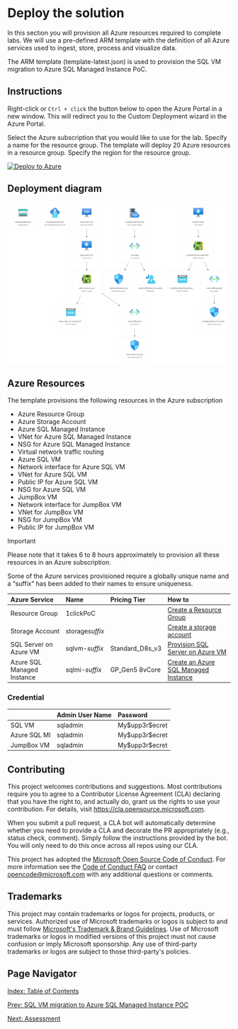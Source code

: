 # Deploy the solution

In this section you will provision all Azure resources required to complete labs. We will use a pre-defined ARM template with the definition of all Azure services used to ingest, store, process and visualize data.

The ARM template (template-latest.json) is used to provision the SQL VM migration to Azure SQL Managed Instance PoC.

## Instructions

Right-click or `Ctrl + click` the button below to open the Azure Portal in a new window. This will redirect you to the Custom Deployment wizard in the Azure Portal.

Select the Azure subscription that you would like to use for the lab.
Specify a name for the resource group. The template will deploy 20 Azure resources in a resource group.
Specify the region for the resource group.

[![Deploy to Azure](https://aka.ms/deploytoazurebutton)](https://portal.azure.com/#create/Microsoft.Template/uri/https%3A%2F%2Fraw.githubusercontent.com%2Fmicrosoft%2Fsql_1click_pocs%2Finitial-draft%2Fdeploy%2Fdeploy.json)

## Deployment diagram

![resource-visualizer](../media/resource-visualizer.png)

## Azure Resources
The template provisions the following resources in the Azure subscription

- Azure Resource Group
- Azure Storage Account
- Azure SQL Managed Instance
- VNet for Azure SQL Managed Instance
- NSG for Azure SQL Managed Instance
- Virtual network traffic routing
- Azure SQL VM
- Network interface for Azure SQL VM
- VNet for Azure SQL VM
- Public IP for Azure SQL VM
- NSG for Azure SQL VM
- JumpBox VM
- Network interface for JumpBox VM
- VNet for JumpBox VM
- NSG for JumpBox VM
- Public IP for JumpBox VM

> [!IMPORTANT]
> Please note that it takes 6 to 8 hours approximately to provision all these resources in an Azure subscription.

Some of the Azure services provisioned require a globally unique name and a “suffix” has been added to their names to ensure uniqueness.

| Azure Service | Name   | Pricing Tier    | How to |
|:----          |:----- | :----   |:----- |
| Resource Group | 1clickPoC |   | [Create a Resource Group](https://learn.microsoft.com/en-us/azure/azure-resource-manager/management/manage-resource-groups-portal#create-resource-groups)
| Storage Account | storage*suffix* |    |[Create a storage account](https://learn.microsoft.com/en-us/azure/storage/common/storage-account-create?tabs=azure-portal)|
| SQL Server on Azure VM| sqlvm-*suffix* | Standard_D8s_v3 |[Provision SQL Server on Azure VM](https://learn.microsoft.com/en-us/azure/azure-sql/virtual-machines/windows/create-sql-vm-portal?view=azuresql) |
| Azure SQL Managed Instance | sqlmi-*suffix*| GP_Gen5 8vCore|[Create an Azure SQL Managed Instance](https://learn.microsoft.com/en-us/azure/azure-sql/managed-instance/instance-create-quickstart?view=azuresql)|

### Credential

|  | Admin User Name   | Password    |
|:----          |:----- | :----   |
| SQL VM | sqladmin | My\$upp3r\$ecret |
| Azure SQL MI | sqladmin | My\$upp3r\$ecret |
| JumpBox VM | sqladmin | My\$upp3r\$ecret |

## Contributing

This project welcomes contributions and suggestions.  Most contributions require you to agree to a
Contributor License Agreement (CLA) declaring that you have the right to, and actually do, grant us
the rights to use your contribution. For details, visit https://cla.opensource.microsoft.com.

When you submit a pull request, a CLA bot will automatically determine whether you need to provide
a CLA and decorate the PR appropriately (e.g., status check, comment). Simply follow the instructions
provided by the bot. You will only need to do this once across all repos using our CLA.

This project has adopted the [Microsoft Open Source Code of Conduct](https://opensource.microsoft.com/codeofconduct/).
For more information see the [Code of Conduct FAQ](https://opensource.microsoft.com/codeofconduct/faq/) or
contact [opencode@microsoft.com](mailto:opencode@microsoft.com) with any additional questions or comments.

## Trademarks

This project may contain trademarks or logos for projects, products, or services. Authorized use of Microsoft 
trademarks or logos is subject to and must follow 
[Microsoft's Trademark & Brand Guidelines](https://www.microsoft.com/en-us/legal/intellectualproperty/trademarks/usage/general).
Use of Microsoft trademarks or logos in modified versions of this project must not cause confusion or imply Microsoft sponsorship.
Any use of third-party trademarks or logos are subject to those third-party's policies.

## Page Navigator

[Index: Table of Contents](../index.md)

[Prev: SQL VM migration to Azure SQL Managed Instance POC](../README.md)

[Next: Assessment](../assessment/README.md)
